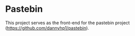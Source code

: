 # Pastebin
This project serves as the front-end for the pastebin project (https://github.com/dannyhp1/pastebin).
